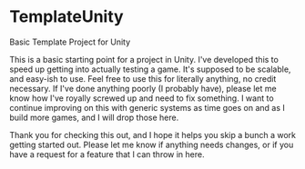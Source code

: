# TemplateUnity
Basic Template Project for Unity

This is a basic starting point for a project in Unity. I've developed this to speed up getting into actually testing a
game. It's supposed to be scalable, and easy-ish to use. Feel free to use this for literally anything, no credit necessary.
If I've done anything poorly (I probably have), please let me know how I've royally screwed up and need to fix something.
I want to continue improving on this with generic systems as time goes on and as I build more games, and I will drop those
here. 

Thank you for checking this out, and I hope it helps you skip a bunch a work getting started out. Please let me know if
anything needs changes, or if you have a request for a feature that I can throw in here.
